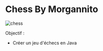 # Chess By Morgannito
![chess](https://www.insideselfstorage.com/sites/insideselfstorage.com/files/styles/article_featured_retina/public/Coronavirus-Strategy-Chess.jpg?itok=Ft-84kW-)

Objectif :

  -  Créer un jeu d'échecs en Java 
